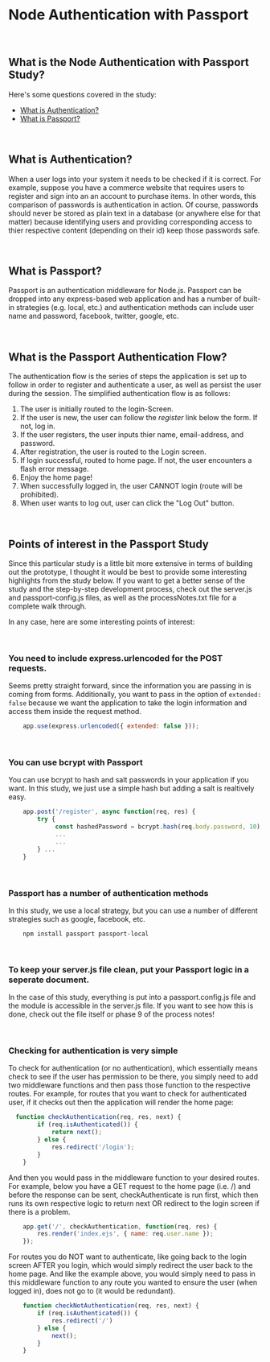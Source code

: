 # Node Authentication with Passport

<br>

## What is the Node Authentication with Passport Study?

Here's some questions covered in the study:

* [What is Authentication?](#)
* [What is Passport?](#)

<br>

## What is Authentication?
When a user logs into your system it needs to be checked if it is correct. For example, suppose you have a commerce website that requires users to register and sign into an an account to purchase items. In other words, this comparison of passwords is authentication in action.  Of course, passwords should never be stored as plain text in a database (or anywhere else for that matter) because identifying users and providing corresponding access to thier respective content (depending on their id) keep those passwords safe. 

<br>

## What is Passport?
Passport is an authentication middleware for Node.js.  Passport can be dropped into any express-based web application and has a number of built-in strategies (e.g. local, etc.) and authentication methods can include user name and password, facebook, twitter, google, etc.

<br>

## What is the Passport Authentication Flow?
The authentication flow is the series of steps the application is set up to follow in order to register and authenticate a user, as well as persist the user during the session.  The simplified authentication flow is as follows:

1. The user is initially routed to the login-Screen.
2. If the user is new, the user can follow the *register* link below the form.  If not, log in.
3. If the user registers, the user inputs thier name, email-address, and password.
4. After registration, the user is routed to the Login screen.
5. If login successful, routed to home page.  If not, the user encounters a flash error message.
6. Enjoy the home page!
7. When successfully logged in, the user CANNOT login (route will be prohibited).
8. When user wants to log out, user can click the "Log Out" button.

<br>

## Points of interest in the Passport Study
Since this particular study is a little bit more extensive in terms of building out the prototype, I thought it would be best to provide some interesting highlights from the study below.  If you want to get a better sense of the study and the step-by-step development process, check out the server.js and passport-config.js files, as well as the processNotes.txt file for a complete walk through.  

In any case, here are some interesting points of interest:

<br>

### You need to include express.urlencoded for the POST requests.
Seems pretty straight forward, since the information you are passing in is coming from forms.  Additionally, you want to pass in the option of ``` extended: false ``` because we want the application to take the login information and access them inside the request method.
```JavaScript
    app.use(express.urlencoded({ extended: false }));
```

<br>

### You can use bcrypt with Passport
You can use bcrypt to hash and salt passwords in your application if you want.  In this study, we just use a simple hash but adding a salt is realtively easy.
```JavaScript
    app.post('/register', async function(req, res) { 
        try {
             const hashedPassword = bcrypt.hash(req.body.password, 10);
             ...
             ...
        } ...
    }
```

<br>

### Passport has a number of authentication methods
In this study, we use a local strategy, but you can use a number of different strategies such as google, facebook, etc.
```
    npm install passport passport-local
```

<br>

### To keep your server.js file clean, put your Passport logic in a seperate document.
In the case of this study, everything is put into a passport.config.js file and the module is accessible in the server.js file.  If you want to see how this is done, check out the file itself or phase 9 of the process notes!

<br>

### Checking for authentication is very simple
To check for authentication (or no authentication), which essentially means check to see if the user has permission to be there, you simply need to add two middleware functions and then pass those function to the respective routes.  For example, for routes that you want to check for authenticated user, if it checks out then the application will render the home page:
```JavaScript
  function checkAuthentication(req, res, next) {  
        if (req.isAuthenticated()) {  
            return next();  
        } else {
            res.redirect('/login'); 
        }
    }
```
And then you would pass in the middleware function to your desired routes. For example, below you have a GET request to the home page (i.e. /) and before the response can be sent, checkAuthenticate is run first, which then runs its own respective logic to return next OR redirect to the login screen if there is a problem. 

```JavaScript
    app.get('/', checkAuthentication, function(req, res) {    
        res.render('index.ejs', { name: req.user.name });      
    });
```

For routes you do NOT want to authenticate, like going back to the login screen AFTER you login, which would simply redirect the user back to the home page. And like the example above, you would simply need to pass in this middleware function to any route you wanted to ensure the user (when logged in), does not go to (it would be redundant).
```JavaScript
    function checkNotAuthentication(req, res, next) {   
        if (req.isAuthenticated()) {       
            res.redirect('/')  
        } else {
            next();  
        }
    }
```

<br>